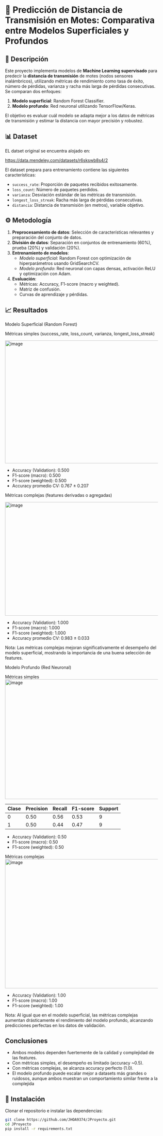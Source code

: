 # 📡 Predicción de Distancia de Transmisión en Motes: Comparativa entre Modelos Superficiales y Profundos

## 📖 Descripción

Este proyecto implementa modelos de **Machine Learning supervisado** para predecir la **distancia de transmisión** de motes (nodos sensores inalámbricos), utilizando métricas de rendimiento como tasa de éxito, número de pérdidas, varianza y racha más larga de pérdidas consecutivas. Se comparan dos enfoques:

1. **Modelo superficial**: Random Forest Classifier.
2. **Modelo profundo**: Red neuronal utilizando TensorFlow/Keras.

El objetivo es evaluar cuál modelo se adapta mejor a los datos de métricas de transmisión y estimar la distancia con mayor precisión y robustez.

## 📊 Dataset
EL datset original se encuentra alojado en:

https://data.mendeley.com/datasets/r6skswb8s4/2

El dataset prepara para entrenamiento contiene las siguientes características:

- `success_rate`: Proporción de paquetes recibidos exitosamente.
- `loss_count`: Número de paquetes perdidos.
- `varianza`: Desviación estándar de las métricas de transmisión.
- `longest_loss_streak`: Racha más larga de pérdidas consecutivas.
- `distancia`: Distancia de transmisión (en metros), variable objetivo.

## ⚙️ Metodología

1. **Preprocesamiento de datos**: Selección de características relevantes y preparación del conjunto de datos.
2. **División de datos**: Separación en conjuntos de entrenamiento (60%), prueba (20%) y validación (20%).
3. **Entrenamiento de modelos**:
   - *Modelo superficial*: Random Forest con optimización de hiperparámetros usando GridSearchCV.
   - *Modelo profundo*: Red neuronal con capas densas, activación ReLU y optimización con Adam.
4. **Evaluación**:
   - Métricas: Accuracy, F1-score (macro y weighted).
   - Matriz de confusión.
   - Curvas de aprendizaje y pérdidas.

## 📈 Resultados

Modelo Superficial (Random Forest)

Métricas simples (success_rate, loss_count, varianza, longest_loss_streak)

<img width="951" height="403" alt="image" src="https://github.com/user-attachments/assets/ed955958-432e-40ff-9b47-86e5201a36e9" />


- Accuracy (Validation): 0.500
- F1-score (macro): 0.500
- F1-score (weighted): 0.500
- Accuracy promedio CV: 0.767 ± 0.207

Métricas complejas (features derivadas o agregadas)

<img width="835" height="373" alt="image" src="https://github.com/user-attachments/assets/770e6b4c-6bda-416f-8131-06847922aed7" />


- Accuracy (Validation): 1.000
- F1-score (macro): 1.000
- F1-score (weighted): 1.000
- Accuracy promedio CV: 0.983 ± 0.033

Nota: Las métricas complejas mejoran significativamente el desempeño del modelo superficial, mostrando la importancia de una buena selección de features.

Modelo Profundo (Red Neuronal)

Métricas simples
<img width="953" height="393" alt="image" src="https://github.com/user-attachments/assets/10ae100c-c5c2-4a43-acd1-47ca519815e7" />

Clase | Precision | Recall | F1-score | Support
------|-----------|--------|----------|--------
0     | 0.50      | 0.56   | 0.53     | 9
1     | 0.50      | 0.44   | 0.47     | 9

- Accuracy (Validation): 0.50
- F1-score (macro): 0.50
- F1-score (weighted): 0.50

Métricas complejas
<img width="986" height="424" alt="image" src="https://github.com/user-attachments/assets/840ab39a-a27e-4242-ab1e-1429bd189673" />

- Accuracy (Validation): 1.00
- F1-score (macro): 1.00
- F1-score (weighted): 1.00

Nota: Al igual que en el modelo superficial, las métricas complejas aumentan drásticamente el rendimiento del modelo profundo, alcanzando predicciones perfectas en los datos de validación.

## Conclusiones

- Ambos modelos dependen fuertemente de la calidad y complejidad de las features.
- Con métricas simples, el desempeño es limitado (accuracy ~0.5).
- Con métricas complejas, se alcanza accuracy perfecto (1.0).
- El modelo profundo puede escalar mejor a datasets más grandes o ruidosos, aunque ambos muestran un comportamiento similar frente a la complejida



## 🚀 Instalación

Clonar el repositorio e instalar las dependencias:

```bash
git clone https://github.com/JHOA9374/JProyecto.git
cd JProyecto
pip install -r requirements.txt
